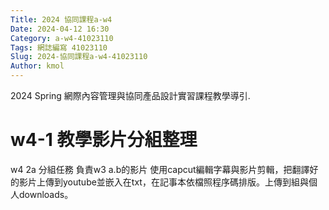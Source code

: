 ```yaml
---
Title: 2024 協同課程a-w4
Date: 2024-04-12 16:30
Category: a-w4-41023110
Tags: 網誌編寫 41023110
Slug: 2024-協同課程a-w4-41023110
Author: kmol
---
```


2024 Spring 網際內容管理與協同產品設計實習課程教學導引.

<!-- PELICAN_END_SUMMARY -->

# w4-1 教學影片分組整理
w4 2a 分組任務
負責w3 a.b的影片
使用capcut編輯字幕與影片剪輯，把翻譯好的影片上傳到youtube並嵌入在txt，在記事本依檔照程序碼排版。上傳到組與個人downloads。
